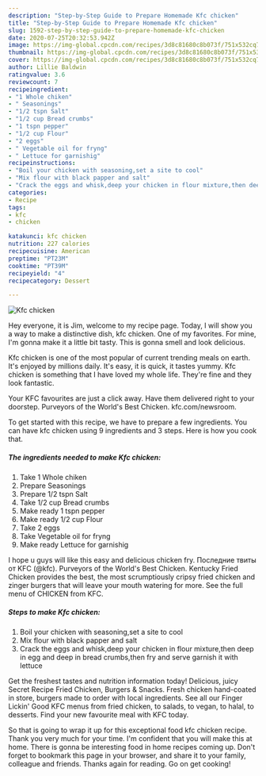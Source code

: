 ```yaml
---
description: "Step-by-Step Guide to Prepare Homemade Kfc chicken"
title: "Step-by-Step Guide to Prepare Homemade Kfc chicken"
slug: 1592-step-by-step-guide-to-prepare-homemade-kfc-chicken
date: 2020-07-25T20:32:53.942Z
image: https://img-global.cpcdn.com/recipes/3d8c81680c8b073f/751x532cq70/kfc-chicken-recipe-main-photo.jpg
thumbnail: https://img-global.cpcdn.com/recipes/3d8c81680c8b073f/751x532cq70/kfc-chicken-recipe-main-photo.jpg
cover: https://img-global.cpcdn.com/recipes/3d8c81680c8b073f/751x532cq70/kfc-chicken-recipe-main-photo.jpg
author: Lillie Baldwin
ratingvalue: 3.6
reviewcount: 7
recipeingredient:
- "1 Whole chiken"
- " Seasonings"
- "1/2 tspn Salt"
- "1/2 cup Bread crumbs"
- "1 tspn pepper"
- "1/2 cup Flour"
- "2 eggs"
- " Vegetable oil for fryng"
- " Lettuce for garnishig"
recipeinstructions:
- "Boil your chicken with seasoning,set a site to cool"
- "Mix flour with black papper and salt"
- "Crack the eggs and whisk,deep your chicken in flour mixture,then deep in egg and deep in bread crumbs,then fry and serve garnish it with lettuce"
categories:
- Recipe
tags:
- kfc
- chicken

katakunci: kfc chicken 
nutrition: 227 calories
recipecuisine: American
preptime: "PT23M"
cooktime: "PT39M"
recipeyield: "4"
recipecategory: Dessert

---
```



![Kfc chicken](https://img-global.cpcdn.com/recipes/3d8c81680c8b073f/751x532cq70/kfc-chicken-recipe-main-photo.jpg)

Hey everyone, it is Jim, welcome to my recipe page. Today, I will show you a way to make a distinctive dish, kfc chicken. One of my favorites. For mine, I'm gonna make it a little bit tasty. This is gonna smell and look delicious.

Kfc chicken is one of the most popular of current trending meals on earth. It's enjoyed by millions daily. It's easy, it is quick, it tastes yummy. Kfc chicken is something that I have loved my whole life. They're fine and they look fantastic.

Your KFC favourites are just a click away. Have them delivered right to your doorstep. Purveyors of the World&#39;s Best Chicken. kfc.com/newsroom.


To get started with this recipe, we have to prepare a few ingredients. You can have kfc chicken using 9 ingredients and 3 steps. Here is how you cook that.

<!--inarticleads1-->

##### The ingredients needed to make Kfc chicken:

1. Take 1 Whole chiken
1. Prepare  Seasonings
1. Prepare 1/2 tspn Salt
1. Take 1/2 cup Bread crumbs
1. Make ready 1 tspn pepper
1. Make ready 1/2 cup Flour
1. Take 2 eggs
1. Take  Vegetable oil for fryng
1. Make ready  Lettuce for garnishig


I hope u guys will like this easy and delicious chicken fry. Последние твиты от KFC (@kfc). Purveyors of the World&#39;s Best Chicken. Kentucky Fried Chicken provides the best, the most scrumptiously cripsy fried chicken and zinger burgers that will leave your mouth watering for more. See the full menu of CHICKEN from KFC. 

<!--inarticleads2-->

##### Steps to make Kfc chicken:

1. Boil your chicken with seasoning,set a site to cool
1. Mix flour with black papper and salt
1. Crack the eggs and whisk,deep your chicken in flour mixture,then deep in egg and deep in bread crumbs,then fry and serve garnish it with lettuce


Get the freshest tastes and nutrition information today! Delicious, juicy Secret Recipe Fried Chicken, Burgers &amp; Snacks. Fresh chicken hand-coated in store, burgers made to order with local ingredients. See all our Finger Lickin&#39; Good KFC menus from fried chicken, to salads, to vegan, to halal, to desserts. Find your new favourite meal with KFC today. 

So that is going to wrap it up for this exceptional food kfc chicken recipe. Thank you very much for your time. I'm confident that you will make this at home. There is gonna be interesting food in home recipes coming up. Don't forget to bookmark this page in your browser, and share it to your family, colleague and friends. Thanks again for reading. Go on get cooking!
